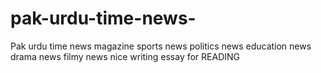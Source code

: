 # pak-urdu-time-news-
Pak urdu time news magazine sports news politics news education news drama news filmy news nice writing essay for READING 
